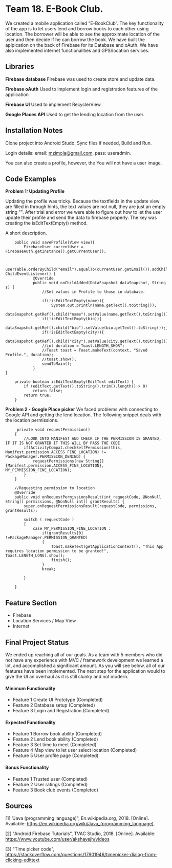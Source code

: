 # Team 18. E-Book Club.

We created  a mobile application called “E-BookClub”. The key functionality of the app is to let
users lend and borrow books to each other using location. The borrower will be able to see the
approximate location of the user and then decide if he can borrow the book. We have built the aplpication
on the back of Firebase for its Database and oAuth. We have also implemented internet functionalities and
GPS/location services.

## Libraries

**Firebase database** Firebase was used to create store and update data.

**Firebase oAuth** Used to implement login and registration features of the application

**Firebase UI** Used to implement RecyclerView

**Google Places API** Used to get the lending location from the user. 

## Installation Notes
Clone project into Android Studo. Sync files if needed, Build and Run.

Login details: email: mzimola@gmail.com, pass: useradmin.

You can also create a profile, however, the You will not have a user image.

## Code Examples
**Problem 1: Updating Profile**

Updating the profile was tricky. Because the textfields in the update view are filled in through hints, the
text values are not null, they are just an empty string "". After trial and error we were able to figure out
how to let the user update their profile and send the data to firebase properly. The key was creating the isEditTextEmpty() method.

A short description.
```
    public void saveProfile(View view){
        FirebaseUser currentUser = FirebaseAuth.getInstance().getCurrentUser();


        userTable.orderByChild("email").equalTo(currentUser.getEmail()).addChildEventListener(new ChildEventListener() {
            @Override
            public void onChildAdded(DataSnapshot dataSnapshot, String s) {
                //Set values in Profile to those in database.

                if(!isEditTextEmpty(name)){
                    System.out.println(name.getText().toString());
                    dataSnapshot.getRef().child("name").setValue(name.getText().toString());}
                if(!isEditTextEmpty(bio)){
                    dataSnapshot.getRef().child("bio").setValue(bio.getText().toString());}
                if(!isEditTextEmpty(city)){
                    dataSnapshot.getRef().child("city").setValue(city.getText().toString());}
                //int duration = Toast.LENGTH_SHORT;
                //Toast toast = Toast.makeText(context, "Saved Profile.", duration);
                //toast.show();
                sendToMain();
            }
}

    private boolean isEditTextEmpty(EditText editText) {
        if (editText.getText().toString().trim().length() > 0)
            return false;
        return true;
    }
```

**Problem 2 - Google Place picker**
We faced problems with connecting to Google API and getting the lend location. The following snippet deals with the location permissions.

```
     private void requestPermission()
    {
        //LOOK INTO MANIFEST AND CHECK IF THE PERMISSION IS GRANTED, IF IT IS NOT GRANTED IT THIS WILL BY PASS THE CODE
        if(ActivityCompat.checkSelfPermission(this, Manifest.permission.ACCESS_FINE_LOCATION) != PackageManager.PERMISSION_DENIED) {
            requestPermissions(new String[]{Manifest.permission.ACCESS_FINE_LOCATION}, MY_PERMISSION_FINE_LOCATION);
        }
    }

    //Requesting permission to location
    @Override
    public void onRequestPermissionsResult(int requestCode, @NonNull String[] permissions, @NonNull int[] grantResults) {
        super.onRequestPermissionsResult(requestCode, permissions, grantResults);

        switch ( requestCode )
        {
            case MY_PERMISSION_FINE_LOCATION :
                if(grantResults[0] !=PackageManager.PERMISSION_GRANTED)
                {
                    Toast.makeText(getApplicationContext(), "This App requires location permission to be granted!", Toast.LENGTH_LONG).show();
                    finish();
                }
                break;

        }

    }
```

## Feature Section
- Firebase
- Location Services / Map View
- Internet


## Final Project Status

We ended up reaching all of our goals. As a team with 5 members who did not have any experience with MVC / framework development
we learned a lot, and accomplished a significant amount. As you will see below, all of our features have been implemented. The next step for the application would to give the UI an overhaul as it is still clunky and not modern.

#### Minimum Functionality
- Feature 1 Create UI Prototype (Completed)
- Feature 2 Database setup (Completed)
- Feature 3 Login and Registration (Completed)

#### Expected Functionality
- Feature 1 Borrow book ability (Completed)
- Feature 2 Lend book ability (Completed)
- Feature 3 Set time to meet (Completed)
- Feature 4 Map view to let user select location (Completed)
- Feature 5 User profile page (Completed)

#### Bonus Functionality
- Feature 1 Trusted user (Completed)
- Feature 2 User ratings (Completed)
- Feature 3 Book club events (Completed)

## Sources
[1] "Java (programming language)", En.wikipedia.org, 2018. [Online]. Available: https://en.wikipedia.org/wiki/Java_(programming_language).

[2] "Android Firebase Tutorials", TVAC Studio, 2018. [Online]. Available: https://www.youtube.com/user/akshayejh/videos

[3] "Time picker code", https://stackoverflow.com/questions/17901946/timepicker-dialog-from-clicking-edittext
